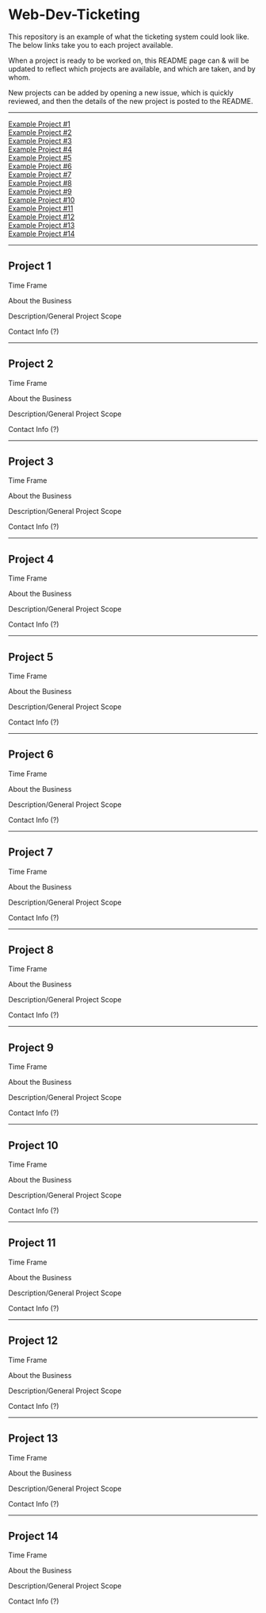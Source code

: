 # Web-Dev-Ticketing

This repository is an example of what the ticketing system could look like. The below links take you to each project available.

When a project is ready to be worked on, this README page can & will be updated to reflect which projects are available, and which are taken, and by whom.

New projects can be added by opening a new issue, which is quickly reviewed, and then the details of the new project is posted to the README.


---

[Example Project #1](#Project-1)<br>
[Example Project #2](#Project-2)<br>
[Example Project #3](#Project-3)<br>
[Example Project #4](#Project-4)<br>
[Example Project #5](#Project-5)<br>
[Example Project #6](#Project-6)<br>
[Example Project #7](#Project-7)<br>
[Example Project #8](#Project-8)<br>
[Example Project #9](#Project-9)<br>
[Example Project #10](#Project-10)<br>
[Example Project #11](#Project-11)<br>
[Example Project #12](#Project-12)<br>
[Example Project #13](#Project-13)<br>
[Example Project #14](#Project-14)<br>

---

## Project 1

Time Frame

About the Business

Description/General Project Scope

Contact Info (?)

---

## Project 2

Time Frame

About the Business

Description/General Project Scope

Contact Info (?)

---

## Project 3

Time Frame

About the Business

Description/General Project Scope

Contact Info (?)

---

## Project 4

Time Frame

About the Business

Description/General Project Scope

Contact Info (?)

---

## Project 5

Time Frame

About the Business

Description/General Project Scope

Contact Info (?)

---

## Project 6

Time Frame

About the Business

Description/General Project Scope

Contact Info (?)

---

## Project 7

Time Frame

About the Business

Description/General Project Scope

Contact Info (?)

---

## Project 8

Time Frame

About the Business

Description/General Project Scope

Contact Info (?)

---

## Project 9

Time Frame

About the Business

Description/General Project Scope

Contact Info (?)

---

## Project 10

Time Frame

About the Business

Description/General Project Scope

Contact Info (?)

---

## Project 11

Time Frame

About the Business

Description/General Project Scope

Contact Info (?)

---

## Project 12

Time Frame

About the Business

Description/General Project Scope

Contact Info (?)

---

## Project 13

Time Frame

About the Business

Description/General Project Scope

Contact Info (?)

---

## Project 14

Time Frame

About the Business

Description/General Project Scope

Contact Info (?)

